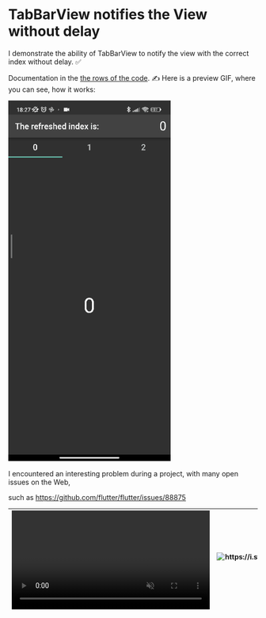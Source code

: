 # TabBarView notifies the View without delay

I demonstrate the ability of TabBarView to notify the view with the correct index without delay. ✅ 

Documentation in the [the rows of the code](https://github.com/vellt/TabBarView-Notifies-The-View-Without-Delay/blob/main/lib/main.dart). ✍️ Here is a preview GIF, where you can see, how it works:

<img title="" src="https://github.com/vellt/TabBarView-Notifies-The-View-Without-Delay/blob/main/1675099977893.gif?raw=true" alt="https://github.com/vellt/TabBarView-Notifies-The-View-Without-Delay/blob/main/1675099977893.gif?raw=true" width="328">

I encountered an interesting problem during a project, with many open issues on the Web, 

such as https://github.com/flutter/flutter/issues/88875




| <video src="https://user-images.githubusercontent.com/19836917/130793500-15d42eb7-b1d6-44d4-9773-3813740a541d.mov" data-canonical-src="https://user-images.githubusercontent.com/19836917/130793500-15d42eb7-b1d6-44d4-9773-3813740a541d.mov" controls="controls" muted="muted" class="d-block rounded-bottom-2 border-top width-fit" style="max-height:640px; min-height: 200px"><video src="https://user-images.githubusercontent.com/19836917/130793500-15d42eb7-b1d6-44d4-9773-3813740a541d.mov" data-canonical-src="https://user-images.githubusercontent.com/19836917/130793500-15d42eb7-b1d6-44d4-9773-3813740a541d.mov" controls="controls" muted="muted" class="d-block rounded-bottom-2 border-top width-fit" style="max-height:640px; min-height: 200px"><br/><br/>  </video> | <img title="" src="https://i.stack.imgur.com/IrigT.gif" alt="https://i.stack.imgur.com/IrigT.gif" width="328"> |
| ---------------------------------------------------------------------------------------------------------------------------------------------------------------------------------------------------------------------------------------------------------------------------------------------------------------------------------------------------------------------------------------------------------------------------------------------------------------------------------------------------------------------------------------------------------------------------------------------------------------------------------------------------------------------------------------------------------------------------------------------------------------------------------------- | -------------------------------------------------------------------------------------------------------------- |
